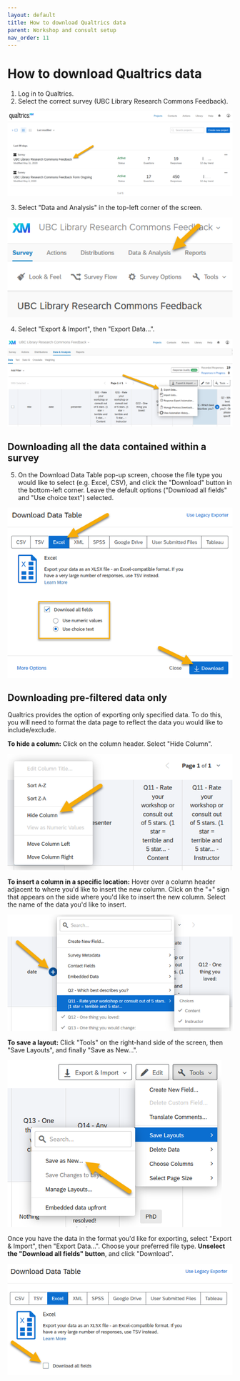 ```yaml
---
layout: default
title: How to download Qualtrics data
parent: Workshop and consult setup
nav_order: 11
---
```

# How to download Qualtrics data
1. Log in to Qualtrics.
2. Select the correct survey (UBC Library Research Commons Feedback).

![](../../assets/images/select_correct_survey.png)

3. Select "Data and Analysis" in the top-left corner of the screen.

![](../../assets/images/data_analysis_button.png)

4. Select "Export & Import", then "Export Data...".

![](../../assets/images/export_data_button.png)

## Downloading all the data contained within a survey
5. On the Download Data Table pop-up screen, choose the file type you would like to select (e.g. Excel, CSV), and click the "Download" button in the bottom-left corner. Leave the default options ("Download all fields" and "Use choice text") selected.

![](../../assets/images/data_download_popup_screen.png)

## Downloading pre-filtered data only
Qualtrics provides the option of exporting only specified data. To do this, you will need to format the data page to reflect the data you would like to include/exclude.

<b>To hide a column:</b> Click on the column header. Select "Hide Column".

![](../../assets/images/hide_column.png)

<b>To insert a column in a specific location:</b> Hover over a column header adjacent to where you'd like to insert the new column. Click on the "+" sign that appears on the side where you'd like to insert the new column. Select the name of the data you'd like to insert.

![](../../assets/images/add_column.png)

<b>To save a layout:</b> Click "Tools" on the right-hand side of the screen, then "Save Layouts", and finally "Save as New...".

![](../../assets/images/save_layout.png)

Once you have the data in the format you'd like for exporting, select "Export & Import", then "Export Data...". Choose your preferred file type. <b>Unselect the "Download all fields" button</b>, and click "Download".

![](../../assets/images/data_download_unselect_all_fields.png)
